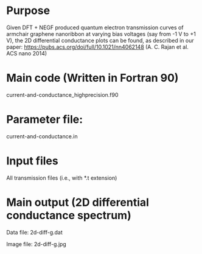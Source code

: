 # Purpose

Given DFT + NEGF produced quantum electron transmission curves of armchair graphene nanoribbon at varying bias voltages (say from -1 V to +1 V), the 2D differential conductance plots can be found, as described in our paper: https://pubs.acs.org/doi/full/10.1021/nn4062148 (A. C. Rajan et al. ACS nano 2014)

# Main code (Written in Fortran 90)

current-and-conductance_highprecision.f90

# Parameter file:

current-and-conductance.in

# Input files

All transmission files (i.e., with *.t extension)

# Main output (2D differential conductance spectrum)

Data file: 2d-diff-g.dat

Image file: 2d-diff-g.jpg


